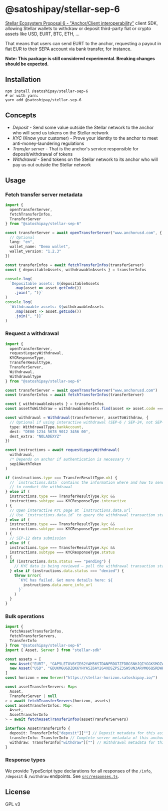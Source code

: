 # @satoshipay/stellar-sep-6

[Stellar Ecosystem Proposal 6 - "Anchor/Client interoperability"](https://github.com/stellar/stellar-protocol/blob/master/ecosystem/sep-0006.md) client SDK, allowing Stellar wallets to withdraw or deposit third-party fiat or crypto assets like USD, EURT, BTC, ETH, ...

That means that users can send EURT to the anchor, requesting a payout in fiat EUR to their SEPA account via bank transfer, for instance.

**Note: This package is still considered experimental. Breaking changes should be expected.**

## Installation

```
npm install @satoshipay/stellar-sep-6
# or with yarn:
yarn add @satoshipay/stellar-sep-6
```

## Concepts

- _Deposit_ - Send some value outside the Stellar network to the anchor who will send us tokens on the Stellar network
- _KYC_ (Know your customer) - Prove your identity to the anchor to meet anti-money-laundering regulations
- _Transfer server_ - That is the anchor's service responsible for deposit/withdrawal of tokens
- _Withdrawal_ - Send tokens on the Stellar network to its anchor who will pay us out outside the Stellar network

## Usage

### Fetch transfer server metadata

```ts
import {
  openTransferServer,
  fetchTransferInfos,
  TransferServer
} from "@satoshipay/stellar-sep-6"

const transferServer = await openTransferServer("www.anchorusd.com", {
  // Optional
  lang: "en",
  wallet_name: "Demo wallet",
  wallet_version: "1.2.3"
})

const transferInfos = await fetchTransferInfos(transferServer)
const { depositableAssets, withdrawableAssets } = transferInfos

console.log(
  `Depositable assets: ${depositableAssets
    .map(asset => asset.getCode())
    .join(", ")}`
)
console.log(
  `Withdrawable assets: ${withdrawableAssets
    .map(asset => asset.getCode())
    .join(", ")}`
)
```

### Request a withdrawal

```ts
import {
  openTransferServer,
  requestLegacyWithdrawal,
  KYCResponseType,
  TransferResultType,
  TransferServer,
  Withdrawal,
  WithdrawalType
} from "@satoshipay/stellar-sep-6"

const transferServer = await openTransferServer("www.anchorusd.com")
const transferInfos = await fetchTransferInfos(transferServer)

const { withdrawableAssets } = transferInfos
const assetToWithdraw = withdrawableAssets.find(asset => asset.code === "USD")

const withdrawal = Withdrawal(transferServer, assetToWithdraw, {
  // Optional if using interactive withdrawal (SEP-6 / SEP-24, not SEP-26)
  type: WithdrawalType.bankAccount,
  dest: "DE00 1234 5678 9012 3456 00",
  dest_extra: "NOLADEXYZ"
})

const instructions = await requestLegacyWithdrawal(
  withdrawal,
  /* Depends on anchor if authentication is necessary */
  sep10AuthToken
)

if (instructions.type === TransferResultType.ok) {
  // `instructions.data` contains the information where and how to send the tokens
  // to conduct the withdrawal
} else if (
  instructions.type === TransferResultType.kyc &&
  instructions.subtype === KYCResponseType.interactive
) {
  // Open interactive KYC page at `instructions.data.url`
  // Use `instructions.data.id` to query the withdrawal transaction status
} else if (
  instructions.type === TransferResultType.kyc &&
  instructions.subtype === KYCResponseType.nonInteractive
) {
  // SEP-12 data submission
} else if (
  instructions.type === TransferResultType.kyc &&
  instructions.subtype === KYCResponseType.status
) {
  if (instructions.data.status === "pending") {
    // KYC data is being reviewed – poll the withdrawal transaction status until it changes, then proceed
  } else if (instructions.data.status === "denied") {
    throw Error(
      `KYC has failed. Get more details here: ${
        instructions.data.more_info_url
      }`
    )
  }
}
```

### Bulk operations

```ts
import {
  fetchAssetTransferInfos,
  fetchTransferServers,
  TransferInfo
} from "@satoshipay/stellar-sep-6"
import { Asset, Server } from "stellar-sdk"

const assets = [
  new Asset("EURT", "GAP5LETOV6YIE62YAM56STDANPRDO7ZFDBGSNHJQIYGGKSMOZAHOOS2S"),
  new Asset("USD", "GDUKMGUGDZQK6YHYA5Z6AY2G4XDSZPSZ3SW5UN3ARVMO6QSRDWP5YLEX")
]
const horizon = new Server("https://stellar-horizon.satoshipay.io/")

const assetTransferServers: Map<
  Asset,
  TransferServer | null
> = await fetchTransferServers(horizon, assets)
const assetTransferInfos: Map<
  Asset,
  AssetTransferInfo
> = await fetchAssetTransferInfos(assetTransferServers)

interface AssetTransferInfo {
  deposit: TransferInfo["deposit"][""] // Deposit metadata for this asset
  transferInfo: TransferInfo // Complete server metadata of this anchor
  withdraw: TransferInfo["withdraw"][""] // Withdrawal metadata for this asset
}
```

### Response types

We provide TypeScript type declarations for all responses of the `/info`, `/deposit` & `/withdraw` endpoints. See [`src/responses.ts`](./src/responses.ts).

## License

GPL v3
